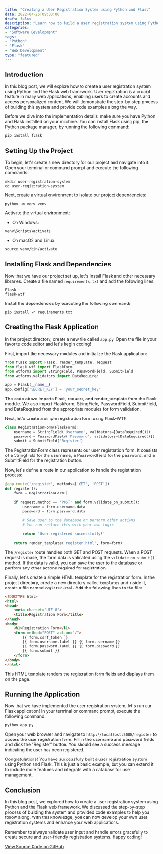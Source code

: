 ```yaml
--- 
title: "Creating a User Registration System using Python and Flask" 
date: 2022-04-25T09:00:00 
draft: false 
description: "Learn how to build a user registration system using Python and Flask framework with source code examples." 
categories: 
- "Software Development" 
tags: 
- "Python" 
- "Flask" 
- "Web Development" 
type: "featured" 
---
```


## Introduction

In this blog post, we will explore how to create a user registration system using Python and the Flask web framework. User registration is a crucial feature in many web applications, enabling users to create accounts and access personalized content. We will demonstrate the step-by-step process of building this system and provide code examples along the way.

Before we dive into the implementation details, make sure you have Python and Flask installed on your machine. You can install Flask using pip, the Python package manager, by running the following command:

```shell
pip install flask
```

## Setting Up the Project

To begin, let's create a new directory for our project and navigate into it. Open your terminal or command prompt and execute the following commands:

```shell
mkdir user-registration-system
cd user-registration-system
```

Next, create a virtual environment to isolate our project dependencies:

```shell
python -m venv venv
```

Activate the virtual environment:

- On Windows:

```shell
venv\Scripts\activate
```

- On macOS and Linux:

```shell
source venv/bin/activate
```

## Installing Flask and Dependencies

Now that we have our project set up, let's install Flask and other necessary libraries. Create a file named `requirements.txt` and add the following lines:

```plaintext
Flask
flask-wtf
```

Install the dependencies by executing the following command:

```shell
pip install -r requirements.txt
```

## Creating the Flask Application

In the project directory, create a new file called `app.py`. Open the file in your favorite code editor and let's begin coding!

First, import the necessary modules and initialize the Flask application:

```python
from flask import Flask, render_template, request
from flask_wtf import FlaskForm
from wtforms import StringField, PasswordField, SubmitField
from wtforms.validators import DataRequired

app = Flask(__name__)
app.config['SECRET_KEY'] = 'your_secret_key'
```

The code above imports Flask, request, and render_template from the Flask module. We also import FlaskForm, StringField, PasswordField, SubmitField, and DataRequired from the appropriate modules for form validation.

Next, let's create a simple registration form using Flask-WTF:

```python
class RegistrationForm(FlaskForm):
    username = StringField('Username', validators=[DataRequired()])
    password = PasswordField('Password', validators=[DataRequired()])
    submit = SubmitField('Register')
```

The RegistrationForm class represents our user registration form. It consists of a StringField for the username, a PasswordField for the password, and a SubmitField for the registration button.

Now, let's define a route in our application to handle the registration process:

```python
@app.route('/register', methods=['GET', 'POST'])
def register():
    form = RegistrationForm()
    
    if request.method == 'POST' and form.validate_on_submit():
        username = form.username.data
        password = form.password.data
        
        # Save user to the database or perform other actions
        # You can replace this with your own logic
        
        return 'User registered successfully!'
    
    return render_template('register.html', form=form)
```

The `/register` route handles both GET and POST requests. When a POST request is made, the form data is validated using the `validate_on_submit()` method. If the data is valid, you can save the user to the database or perform any other actions required for registration.

Finally, let's create a simple HTML template for the registration form. In the project directory, create a new directory called `templates` and inside it, create a file named `register.html`. Add the following lines to the file:

```html
<!DOCTYPE html>
<html>
<head>
    <meta charset="UTF-8">
    <title>Registration Form</title>
</head>
<body>
    <h1>Registration Form</h1>
    <form method="POST" action="/">
        {{ form.csrf_token }}
        {{ form.username.label }} {{ form.username }}
        {{ form.password.label }} {{ form.password }}
        {{ form.submit }}
    </form>
</body>
</html>
```

This HTML template renders the registration form fields and displays them on the page.

## Running the Application

Now that we have implemented the user registration system, let's run our Flask application! In your terminal or command prompt, execute the following command:

```shell
python app.py
```

Open your web browser and navigate to `http://localhost:5000/register` to access the user registration form. Fill in the username and password fields and click the "Register" button. You should see a success message indicating the user has been registered.

Congratulations! You have successfully built a user registration system using Python and Flask. This is just a basic example, but you can extend it to include more features and integrate with a database for user management.

## Conclusion

In this blog post, we explored how to create a user registration system using Python and the Flask web framework. We discussed the step-by-step process of building the system and provided code examples to help you follow along. With this knowledge, you can now develop your own user registration systems and enhance your web applications.

Remember to always validate user input and handle errors gracefully to create secure and user-friendly registration systems. Happy coding!

[View Source Code on GitHub](https://github.com/your_username/user-registration-system)

